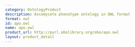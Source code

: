 ```yaml
---
category: OntologyProduct
description: Ascomycete phenotype ontology in OWL format
format: owl
id: apo.owl
name: apo.owl
product_url: http://purl.obolibrary.org/obo/apo.owl
layout: product_detail
---
```

